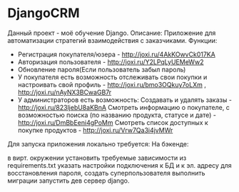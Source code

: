 # DjangoCRM
Данный проект - моё обучение Django.
Описание:
Приложение для автоматизации стратегий взаимодействия с заказчиками.
Функции:
- Регистрация покупателя/юзера - http://joxi.ru/4AkKOwvCk017KA
- Авторизация пользователя - http://joxi.ru/Y2LPqLyUEMeWw2
- Обновление пароля(Если пользователь забыл пароль)
- У покупателя есть возможность отслеживать свои покупки и настроивать свой профиль - http://joxi.ru/bmo3OQkuy7oLXm , http://joxi.ru/nAyNX3BCwaGB7r
- У администраторов есть возможность:
     Создавать и удалять заказы - http://joxi.ru/823ljebU8aKBnA
     Смотреть информацию о покупателе, с возможностью поиска (по названию продукта, статусе и дате) - http://joxi.ru/DmBbEeni4gPoMm
     Смотреть список доступных к покупке продуктов - http://joxi.ru/Vrw7Qa3i4jvMWr
     
Для запуска приложения локально требуется:
  На бэкенде:

в вирт. окружении установить требуемые зависимости из requirements.txt
указать настройки подключения к БД и к эл. адресу для восстановления пароля,
создать суперпользователя
выполнить миграции
запустить дев сервер django.
